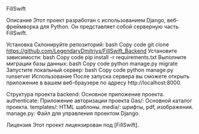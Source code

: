 FillSwift

Описание
Этот проект разработан с использованием Django, веб-фреймворка для Python. Он представляет собой cерверную часть FillSwift.

Установка
Склонируйте репозиторий:
bash
Copy code
git clone https://github.com/LegendaryDmitriys/FillSwift_Backend
Установите зависимости:
bash
Copy code
pip install -r requirements.txt
Выполните миграции базы данных:
bash
Copy code
python manage.py migrate
Запустите локальный сервер:
bash
Copy code
python manage.py runserver
Использование
После запуска сервера вы сможете открыть приложение в вашем веб-браузере по адресу http://localhost:8000.

Структура проекта
backend: Основное приложение проекта.
authenticate: Приложение авторизации проекта
Gas/: Основной каталог проекта.
templates/: HTML шаблоны.
media/: шрифты, pdf, изображения.
manage.py: Файл для управления проектом Django.

Лицензия
Этот проект лицензирован под [FillSwift].
